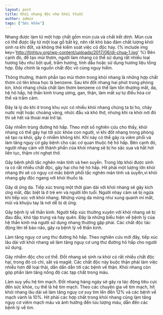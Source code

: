 ```yaml
---
layout: post
title: Khói nhang độc như khói thuốc
author: admin
tags: ["Sức khỏe"]
---
```

Nhang được làm từ một hợp chất gồm mùn cưa và chất kết dính. Mùn cưa có thể được lấy từ một loại gỗ bất kỳ, nên rất khó bảo đảm chất lượng khói sinh ra khi đốt, và không thẻ kiểm soát việc có độc hay.
{% include img key='http://tinhtuy.org/wp-content/uploads/2017/06/di-chua-1.jpg' %}
Bên cạnh đó, để tạo mùi thơm, người làm nhang có thể sử dụng rất nhiều loại hương liệu như bột quế, trầm hương, tinh dầu hoặc sử dụng hương liệu tổng hợp. Đây chính là nguồn chất độc vô cùng nguy hiểm.

Thông thường, thành phần tạo mùi thơm trong khói nhang là những hợp chất thơm có tên khoa học là benzene. Sau khi đốt nhang hai phút trong phòng kín, khói nhang chứa chất làm thơm benzene có thể làm tổn thương mắt, da, hệ hô hấp, hệ thần kinh trung ương, gan, thận, làm mất sự tự điều hòa cơ thể và trầm cảm.

Đây là lý do khi ở trong khu vực có nhiều khói nhang chúng ta bị ho, chảy nước mắt hoặc choáng váng, nhức đầu và khó thở, nhưng khi ra khỏi nơi đó thì sẽ hết và thoải mái trở lại.

Gây nhiễm trùng đường hô hấp. Theo một số nghiên cứu cho thấy, khói nhang có thể gây hại tới sức khỏe con người, vì khi đốt nhang trong phòng sẽ tạo ra khói, gây ô nhiễm không khí. Khí này có thể gây ra viêm phổi và làm tăng nguy cơ gây bệnh cho các cơ quan thuộc hệ hô hấp. Bên cạnh đó, người nhạy cảm với thành phần của khói nhang sẽ bị ho sặc sụa và hắt hơi liên tục, thậm chí nghẹt thở.

Gây bệnh phổi tắc nghẽn mãn tính và hen suyễn. Trong lớp khói được sinh ra có rất nhiều chất độc, gây hại cho hệ hô hấp. Hít phải một lượng lớn khói nhang thì sẽ có nguy cơ mắc bệnh phổi tắc nghẽn mãn tính và suyễn,vì khói nhang gây độc ngang với khói thuốc lá.

Gây dị ứng da. Tiếp xúc trong một thời gian dài với khói nhang sẽ gây kích ứng mắt, đặc biệt là ở trẻ em và người lớn tuổi. Người nhạy cảm sẽ bị ngứa khi tiếp xúc với khói nhang. Những vùng da mỏng như xung quanh mí mắt, mũi và khuỷu tay là nơi dễ bị dị ứng.

Gây bệnh lý về thần kinh. Người tiếp xúc thường xuyên với khói nhang sẽ bị đau đầu, khó tập trung và hay quên. Đây là những biểu hiện về bệnh lý của hệ thần kinh mà người sử dụng nhang thường gặp phải. Các chất độc tác động lên tế bào não, gây ra bệnh lý về thần kinh.

Làm tăng nguy cơ ung thư đường hô hấp. Theo nghiên cứu mới đây, tiếp xúc lâu dài với khói nhang sẽ làm tăng nguy cơ ung thư đường hô hấp cho người sử dụng.

Gây nhiễm độc cho cơ thể. Đốt nhang sẽ sinh ra khói có rất nhiều chất độc hại, trong đó có chì, sắt và magiê. Các chất độc này buộc thận phải làm việc nhiều hơn để loại thải, dần dần dẫn tới các bệnh về thận. Khói nhang còn góp phần làm tăng nồng độ các tạp chất trong máu.

Làm suy yếu hệ tim mạch. Đốt nhang hàng ngày sẽ gây ra tác động tiêu cực đến sức khỏe, cụ thể là hệ tim mạch. Theo các chuyên gia về tim mạch, hít khói nhang lâu dài sẽ làm tăng nguy cơ suy tim lên đến 12% và các bệnh về mạch vành là 10%. Hít phải các hợp chất trong khói nhang cũng làm tăng nguy cơ viêm mạch máu và ảnh hưởng đến lưu lượng máu, dẫn đến các bệnh lý về tim.
